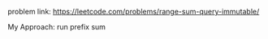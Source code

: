 problem link: https://leetcode.com/problems/range-sum-query-immutable/

My Approach: run prefix sum
